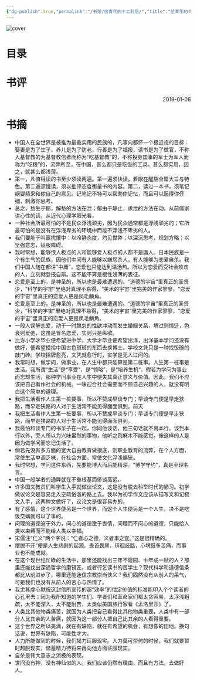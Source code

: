 ```yaml
---
{"dg-publish":true,"permalink":"/书架/给青年的十二封信/","title":"给青年的十二封信","created":"2025-10-10 12:31","updated":"2025-10-10 12:36"}
---
```



![cover](https://s2.loli.net/2025/10/10/ziT1vwpRWtF3byN.png)

# 目录

# 书评

<p align="right">2019-01-06</p>

# 书摘

- 中国人在全世界是被推为最重实用的民族的，凡事向都怀一个极近视的目标：娶妻是为了生子，养儿是为了防老，行善是为了福报，读书是为了做官，不称入基督教的为基督教信者而称为“吃基督教”的，不称投身国事的军士为军人而称为“吃粮”的，流弊所至，在中国，甚么都只是吃饭的工具，甚么都实用，因之，就甚么都浅薄。
- 第一，凡值得读的书至少须读两遍。第一遍须快读，着眼在醒豁全篇大旨与特色。第二遍须慢读，须以批评态度衡量书的内容。第二，读过一本书，须笔记纲要精采和你自己的意见。记笔记不特可以帮助你记忆，而且可以逼得你仔细，刺激你思考。
- 总之，愁生于郁，解愁的方法在泄；郁由于静止，求泄的方法在动。从前儒家讲心性的话，从近代心理学眼光看，
- 一种社会所最可怕的不是民众浮浅顽劣，因为民众通常都是浮浅顽劣的；它所最可怕的是没有在浮浅卑劣的环境中而能不浮浅不卑劣的人。
- 我们要能于叫嚣扰攘中：以冷静态度，灼见世弊；以深沉思考，规划方略；以坚强意志，征服障碍。
- 我时常想，能够恨人极点的人和能够爱人极点的人都不是庸人。日本民族是一个有生气的民族，因他们中间有人能够以嫌怨杀人，有人能够为恋爱自杀。我们中国人随在都讲“中庸”，恋爱也只能达到温汤热。所以为恋爱而受社会攻击的人，立刻就登报自辩。这不能不算是根性浅薄的表征。
- 恋爱是至上的，是神圣的，所以也是最难遭遇的。“道德的宇宙”里真正的圣贤少，“科学的宇宙”里绝对真理不易得，“美术的宇宙”里完美的作家寥寥，“恋爱的宇宙”里真正的恋爱人更是凤毛麟角。
- 恋爱是至上的，是神圣的，所以也是最难遭遇的。“道德的宇宙”里真正的圣贤少，“科学的宇宙”里绝对真理不易得，“美术的宇宙”里完美的作家寥寥，“恋爱的宇宙”里真正的恋爱人更是凤毛麟角。
- 一般人误解恋爱，动于一时飘忽的性欲冲动而发生婚姻关系，境过则情迁，色衰则爱弛，这虽是冒名恋爱，实则只是纵欲。
- 比方小学才毕业便希望进中学，大学才毕业便希望出洋，出洋基本学问还没有做好，便希望掇拾中国古色斑斑的东西去换博士。学校文凭只是一种找饭碗的敲门砖。学校招牌愈亮，文凭就愈行时，实学是无人过问的。
- 我常时想，做学问，做事业，在人生中都只能算是第二桩事。人生第一桩事是生活。我所谓“生活”是“享受”，是“领略”，是“培养生机”。假若为学问为事业而忘却生活，那种学问事业在人生中便失其真正意义与价值。因此，我们不应该把自己看作社会的机械。一味迎合社会需要而不顾自己兴趣的人，就没有明白这个简单的道理。
- 我把生活看作人生第一桩要事，所以不赞成早谈专门；早谈专门便是早走狭路，而早走狭路的人对于生活常不能见得面面俱到。前天
- 我把生活看作人生第一桩要事，所以不赞成早谈专门；早谈专门便是早走狭路，而早走狭路的人对于生活常不能见得面面俱到。
- 我最怕和谈专门的书呆子在一起，你同他谈话，他三句话就不离本行。谈到本行以外，旁人所以为兴味盎然的事物，他听之则麻木不能感觉。像这样的人是因为做学问而忘记生活了。
- 倘若先没有多方面的宽大自由教育做根底，则职业教育的流弊，在个人方面，常使生活单调乏味，在社会方面，常使文化浮浅褊狭。
- 我时常想，学问这件东西，先要能博大而后能精深。“博学守约”，真是至理名言。
- 中国一般学者的通弊就在不重根基而侈谈高远。
- 许多国文教员们叫学生入手就做议论文，这是没有脱去科举时代的陋习。初学做议论文是容易走入空疏俗滥的路上去。我以为初学作文应该从描写文和记叙文入手，这两种文做好了，议论文是很容易办的。
- 有了感情，这个世界便另是一个世界，而这个人生便另是一个人生，决不是吃饭交媾就可以了事的。
- 问理的道德迫于外力，问心的道德激于衷情，问理而不问心的道德，只能给人类以束缚而不能给人类以幸福。
- 宋儒注“仁义”两个字说：“仁者心之德，义者事之宜。”这是很精确的。
- 摆脱不开”便是人生悲剧的起源。畏首畏尾，徘徊歧路，心境既多苦痛，而事业也不能成就。
- 在这个现世纪忙碌的生活中，那里还能找出三年不窥园、十年成一赋的人？那里还能找出深通哲学的磨镜匠，或者行乞读书的苦学生？现代科学和道德信条都比从前进步了，哪里还能迷信宗教崇尚侠义？我们固然没有从前人的呆气，可是我们也没有从前人的苦心与热情了。
- 我尤其虔心默祝这封信所宣传的超“效率”的估定价值的标准能印入个个读者的心孔里去；因为我所知道的学生们、学者们和革命家们都太贪容易，太浮浅粗疏，太不能深入，太不能耐苦，太类似美国旅行家看《孟洛里莎》了。
- 人类比其他物类痛苦，就因为人类把自己看得比其他物类重要。人类中有一部分人比其余的人苦痛，就因为这一部分人把自己比其余的人看得重要。
- 这个世界之所以美满，就在有缺陷，就在有希望的机会，有想像的田地。换句话说，世界有缺陷，可能性才大。
- 人力所能做到的时候，我们竭力征服现实。人力莫可奈何的时候，我们就要暂时超脱现实，储蓄精力待将来再向他方面征服现实。
- 自杀是伟大意志之消极的表现。
- 世间没有神，没有神仙似的人，我们应该仍然有理由，而且有方法，去做好人。
